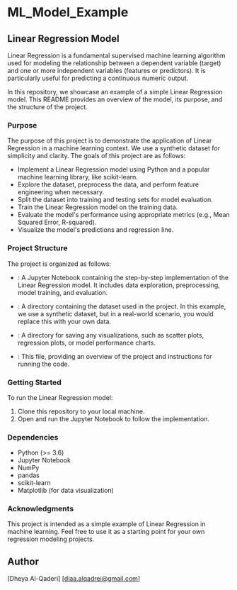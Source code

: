 # ML_Model_Example

## Linear Regression Model

Linear Regression is a fundamental supervised machine learning algorithm used for modeling the relationship between a dependent variable (target) and one or more independent variables (features or predictors). It is particularly useful for predicting a continuous numeric output.

In this repository, we showcase an example of a simple Linear Regression model. This README provides an overview of the model, its purpose, and the structure of the project.

### Purpose

The purpose of this project is to demonstrate the application of Linear Regression in a machine learning context. We use a synthetic dataset for simplicity and clarity. The goals of this project are as follows:

- Implement a Linear Regression model using Python and a popular machine learning library, like scikit-learn.
- Explore the dataset, preprocess the data, and perform feature engineering when necessary.
- Split the dataset into training and testing sets for model evaluation.
- Train the Linear Regression model on the training data.
- Evaluate the model's performance using appropriate metrics (e.g., Mean Squared Error, R-squared).
- Visualize the model's predictions and regression line.

### Project Structure

The project is organized as follows:

- : A Jupyter Notebook containing the step-by-step implementation of the Linear Regression model. It includes data exploration, preprocessing, model training, and evaluation.

- : A directory containing the dataset used in the project. In this example, we use a synthetic dataset, but in a real-world scenario, you would replace this with your own data.

- : A directory for saving any visualizations, such as scatter plots, regression plots, or model performance charts.

- : This file, providing an overview of the project and instructions for running the code.

### Getting Started

To run the Linear Regression model:

1. Clone this repository to your local machine.
2. Open and run the Jupyter Notebook  to follow the implementation.

### Dependencies

- Python (>= 3.6)
- Jupyter Notebook
- NumPy
- pandas
- scikit-learn
- Matplotlib (for data visualization)

### Acknowledgments

This project is intended as a simple example of Linear Regression in machine learning. Feel free to use it as a starting point for your own regression modeling projects.

## Author

[Dheya Al-Qaderi]
[diaa.alqadrei@gmail.com]


